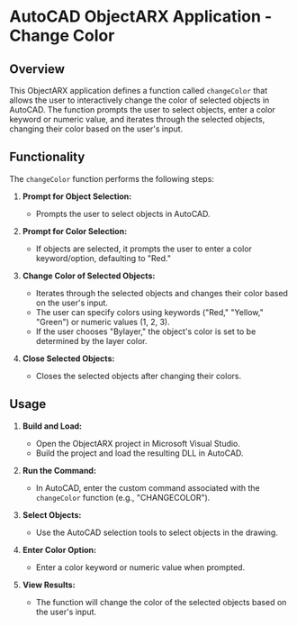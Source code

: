 # AutoCAD ObjectARX Application - Change Color
 
## Overview
 
This ObjectARX application defines a function called `changeColor` that allows the user to interactively change the color of selected objects in AutoCAD. The function prompts the user to select objects, enter a color keyword or numeric value, and iterates through the selected objects, changing their color based on the user's input.
 
## Functionality
 
The `changeColor` function performs the following steps:
 
1. **Prompt for Object Selection:**
   - Prompts the user to select objects in AutoCAD.
 
2. **Prompt for Color Selection:**
   - If objects are selected, it prompts the user to enter a color keyword/option, defaulting to "Red."
 
3. **Change Color of Selected Objects:**
   - Iterates through the selected objects and changes their color based on the user's input.
   - The user can specify colors using keywords ("Red," "Yellow," "Green") or numeric values (1, 2, 3).
   - If the user chooses "Bylayer," the object's color is set to be determined by the layer color.
 
4. **Close Selected Objects:**
   - Closes the selected objects after changing their colors.
 
## Usage
 
1. **Build and Load:**
   - Open the ObjectARX project in Microsoft Visual Studio.
   - Build the project and load the resulting DLL in AutoCAD.
 
2. **Run the Command:**
   - In AutoCAD, enter the custom command associated with the `changeColor` function (e.g., "CHANGECOLOR").
 
3. **Select Objects:**
   - Use the AutoCAD selection tools to select objects in the drawing.
 
4. **Enter Color Option:**
   - Enter a color keyword or numeric value when prompted.
 
5. **View Results:**
   - The function will change the color of the selected objects based on the user's input.

